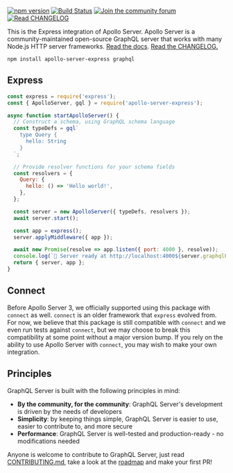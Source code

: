 [![npm version](https://badge.fury.io/js/apollo-server-express.svg)](https://badge.fury.io/js/apollo-server-express)
[![Build Status](https://circleci.com/gh/apollographql/apollo-server/tree/main.svg?style=svg)](https://circleci.com/gh/apollographql/apollo-server)
[![Join the community forum](https://img.shields.io/badge/join%20the%20community-forum-blueviolet)](https://community.apollographql.com)
[![Read CHANGELOG](https://img.shields.io/badge/read-changelog-blue)](https://github.com/apollographql/apollo-server/blob/HEAD/CHANGELOG.md)


This is the Express integration of Apollo Server. Apollo Server is a community-maintained open-source GraphQL server that works with many Node.js HTTP server frameworks. [Read the docs](https://www.apollographql.com/docs/apollo-server/). [Read the CHANGELOG.](https://github.com/apollographql/apollo-server/blob/main/CHANGELOG.md)

```shell
npm install apollo-server-express graphql
```

## Express

```js
const express = require('express');
const { ApolloServer, gql } = require('apollo-server-express');

async function startApolloServer() {
  // Construct a schema, using GraphQL schema language
  const typeDefs = gql`
    type Query {
      hello: String
    }
  `;

  // Provide resolver functions for your schema fields
  const resolvers = {
    Query: {
      hello: () => 'Hello world!',
    },
  };

  const server = new ApolloServer({ typeDefs, resolvers });
  await server.start();

  const app = express();
  server.applyMiddleware({ app });

  await new Promise(resolve => app.listen({ port: 4000 }, resolve));
  console.log(`🚀 Server ready at http://localhost:4000${server.graphqlPath}`);
  return { server, app };
}
```

## Connect

Before Apollo Server 3, we officially supported using this package with `connect` as well. `connect` is an older framework that `express` evolved from. For now, we believe that this package is still compatible with `connect` and we even run tests against `connect`, but we may choose to break this compatibility at some point without a major version bump. If you rely on the ability to use Apollo Server with `connect`, you may wish to make your own integration.

## Principles

GraphQL Server is built with the following principles in mind:

* **By the community, for the community**: GraphQL Server's development is driven by the needs of developers
* **Simplicity**: by keeping things simple, GraphQL Server is easier to use, easier to contribute to, and more secure
* **Performance**: GraphQL Server is well-tested and production-ready - no modifications needed

Anyone is welcome to contribute to GraphQL Server, just read [CONTRIBUTING.md](https://github.com/apollographql/apollo-server/blob/main/CONTRIBUTING.md), take a look at the [roadmap](https://github.com/apollographql/apollo-server/blob/main/ROADMAP.md) and make your first PR!

